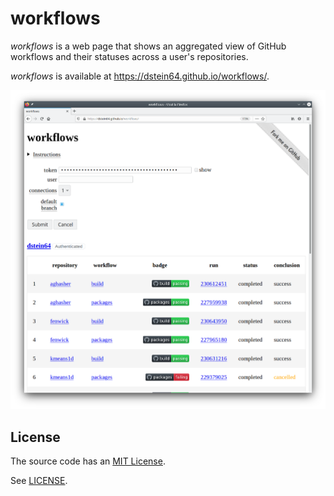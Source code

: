 # workflows

*workflows* is a web page that shows an aggregated view of GitHub workflows and their
statuses across a user's repositories.

*workflows* is available at https://dstein64.github.io/workflows/.

![screenshot](screenshot.png)

License
-------

The source code has an [MIT License](https://en.wikipedia.org/wiki/MIT_License).

See [LICENSE](LICENSE).
